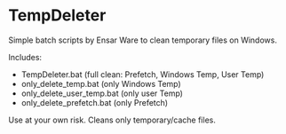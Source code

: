 # TempDeleter

Simple batch scripts by Ensar Ware to clean temporary files on Windows.

Includes:
- TempDeleter.bat (full clean: Prefetch, Windows Temp, User Temp)
- only_delete_temp.bat (only Windows Temp)
- only_delete_user_temp.bat (only user Temp)
- only_delete_prefetch.bat (only Prefetch)

Use at your own risk. Cleans only temporary/cache files.
